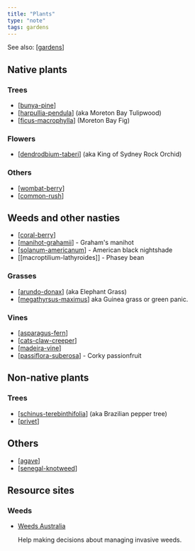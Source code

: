 ```yaml
---
title: "Plants"
type: "note"
tags: gardens
---
```


See also: [[gardens]]

## Native plants


### Trees

- [[bunya-pine]]
- [[harpullia-pendula]] (aka Moreton Bay Tulipwood)
- [[ficus-macrophylla]] (Moreton Bay Fig)

### Flowers

- [[dendrodbium-taberi]] (aka King of Sydney Rock Orchid)

### Others

- [[wombat-berry]]
- [[common-rush]]

## Weeds and other nasties

- [[coral-berry]]
- [[manihot-grahamii]] - Graham's manihot
- [[solanum-americanum]] - American black nightshade
- [[macroptilium-lathyroides]] - Phasey bean

### Grasses

- [[arundo-donax]] (aka Elephant Grass)
- [[megathyrsus-maximus]] aka Guinea grass or green panic.

### Vines

- [[asparagus-fern]]
- [[cats-claw-creeper]]
- [[madeira-vine]]
- [[passiflora-suberosa]] - Corky passionfruit

## Non-native plants

### Trees

- [[schinus-terebinthifolia]] (aka Brazilian pepper tree)
- [[privet]]

## Others

- [[agave]]
- [[senegal-knotweed]]

## Resource sites

### Weeds

- [Weeds Australia](https://weeds.org.au/)

    Help making decisions about managing invasive weeds.




[//begin]: # "Autogenerated link references for markdown compatibility"
[gardens]: ../gardens "Gardens"
[bunya-pine]: bunya-pine "Bunya Pine"
[harpullia-pendula]: harpullia-pendula "Harpullia Pendula"
[ficus-macrophylla]: ficus-macrophylla "Ficus Macrophylla"
[dendrodbium-taberi]: dendrodbium-taberi "Dendrodbium taberi"
[wombat-berry]: wombat-berry "Wombat Berry"
[common-rush]: common-rush "Common Rush"
[coral-berry]: coral-berry "Coral Berry"
[manihot-grahamii]: manihot-grahamii "Manihot Grahamii"
[solanum-americanum]: solanum-americanum "Solanum americanum"
[arundo-donax]: arundo-donax "Arundo donax"
[megathyrsus-maximus]: megathyrsus-maximus "Megathyrsus maximus"
[asparagus-fern]: asparagus-fern "Climbing asparagus fern"
[cats-claw-creeper]: cats-claw-creeper "Cats claw creeper"
[madeira-vine]: madeira-vine "Madeira vine"
[passiflora-suberosa]: passiflora-suberosa "Passiflora suberosa"
[schinus-terebinthifolia]: schinus-terebinthifolia "Schinus Terebinthifolia"
[privet]: privet "Privet"
[agave]: agave "Agave"
[senegal-knotweed]: senegal-knotweed "Senegal knotweed"
[//end]: # "Autogenerated link references"